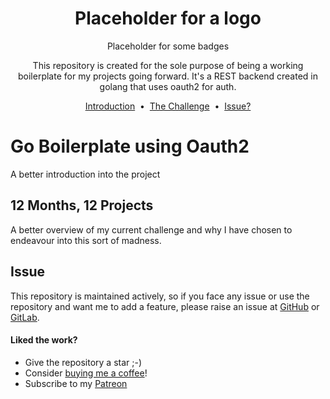 <h1 align="center">
    Placeholder for a logo
</h1>
<p align="center">
    Placeholder for some badges
</p>
<p align="center">
  This repository is created for the sole purpose of being a working boilerplate for my projects going forward. It's a REST backend created in golang that uses oauth2 for auth.
</p>

<p align="center">
    <a href="#go-boilerplate-using-oauth2">Introduction</a> &nbsp;&bull;&nbsp;
    <a href="#12-months-12-projects">The Challenge</a> &nbsp;&bull;&nbsp;
    <a href="#issue">Issue?</a>
</p>

# Go Boilerplate using Oauth2

A better introduction into the project

## 12 Months, 12 Projects

A better overview of my current challenge and why I have chosen to endeavour into this sort of madness.

## Issue
This repository is maintained actively, so if you face any issue or use the repository and want me to add a feature, please raise an issue at [GitHub](https://github.com/t0nyandre/go-boilerplate-oauth2/issues/new) or [GitLab](https://gitlab.com/t0nyandre/go-boilerplate-oauth2/-/issues/new).

#### Liked the work?
- Give the repository a star ;-)
- Consider [buying me a coffee](https://www.buymeacoffee.com/t0nyandre)!
- Subscribe to my [Patreon](https://patreon.com/t0nyandre)

